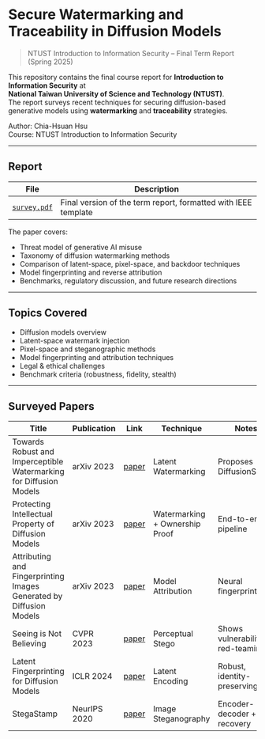 # Secure Watermarking and Traceability in Diffusion Models
> NTUST Introduction to Information Security – Final Term Report (Spring 2025)

This repository contains the final course report for **Introduction to Information Security** at  
**National Taiwan University of Science and Technology (NTUST)**.  
The report surveys recent techniques for securing diffusion-based generative models using **watermarking** and **traceability** strategies.

Author: Chia-Hsuan Hsu  
Course: NTUST Introduction to Information Security

---

## Report

| File | Description |
|------|-------------|
| [`survey.pdf`](./survey.pdf) | Final version of the term report, formatted with IEEE template |

The paper covers:
- Threat model of generative AI misuse
- Taxonomy of diffusion watermarking methods
- Comparison of latent-space, pixel-space, and backdoor techniques
- Model fingerprinting and reverse attribution
- Benchmarks, regulatory discussion, and future research directions
  
---

## Topics Covered

- Diffusion models overview 
- Latent-space watermark injection
- Pixel-space and steganographic methods
- Model fingerprinting and attribution techniques
- Legal & ethical challenges
- Benchmark criteria (robustness, fidelity, stealth)

---

## Surveyed Papers

| Title | Publication | Link | Technique | Notes |
|-------|-------------|------|-----------|-------|
| Towards Robust and Imperceptible Watermarking for Diffusion Models | arXiv 2023 | [paper](https://arxiv.org/abs/2306.05153) | Latent Watermarking | Proposes DiffusionShield |
| Protecting Intellectual Property of Diffusion Models | arXiv 2023 | [paper](https://arxiv.org/abs/2301.11609) | Watermarking + Ownership Proof | End-to-end pipeline |
| Attributing and Fingerprinting Images Generated by Diffusion Models | arXiv 2023 | [paper](https://arxiv.org/abs/2305.20025) | Model Attribution | Neural fingerprinting |
| Seeing is Not Believing | CVPR 2023 | [paper](https://arxiv.org/abs/2303.11374) | Perceptual Stego | Shows vulnerability to red-teaming |
| Latent Fingerprinting for Diffusion Models | ICLR 2024 | [paper](https://openreview.net/forum?id=...) | Latent Encoding | Robust, identity-preserving |
| StegaStamp | NeurIPS 2020 | [paper](https://arxiv.org/abs/2003.05523) | Image Steganography | Encoder-decoder + QR recovery |


